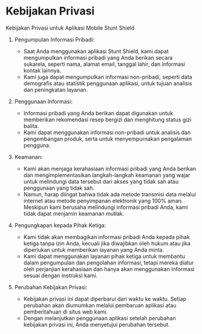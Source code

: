 # Kebijakan Privasi

Kebijakan Privasi untuk Aplikasi Mobile Stunt Shield
1. Pengumpulan Informasi Pribadi:
    * Saat Anda menggunakan aplikasi Stunt Shield, kami dapat mengumpulkan informasi pribadi yang Anda berikan secara sukarela, seperti nama, alamat email, tanggal lahir, dan informasi kontak lainnya.
    * Kami juga dapat mengumpulkan informasi non-pribadi, seperti data demografis atau statistik penggunaan aplikasi, untuk tujuan analisis dan peningkatan layanan.

3. Penggunaan Informasi:
   * Informasi pribadi yang Anda berikan dapat digunakan untuk memberikan rekomendasi resep bergizi dan menghitung status gizi balita.
   * Kami dapat menggunakan informasi non-pribadi untuk analisis dan pengembangan produk, serta untuk menyempurnakan pengalaman pengguna.

4. Keamanan:
   * Kami akan menjaga kerahasiaan informasi pribadi yang Anda berikan dan mengimplementasikan langkah-langkah keamanan yang wajar untuk melindungi data tersebut dari akses yang tidak sah atau penggunaan yang tidak sah.
   * Namun, harap diingat bahwa tidak ada metode transmisi data melalui internet atau metode penyimpanan elektronik yang 100% aman. Meskipun kami berusaha melindungi informasi pribadi Anda, kami tidak dapat menjamin keamanan mutlak.

5. Pengungkapan kepada Pihak Ketiga:
   * Kami tidak akan membagikan informasi pribadi Anda kepada pihak ketiga tanpa izin Anda, kecuali jika diwajibkan oleh hukum atau jika diperlukan untuk memberikan layanan yang Anda minta.
   * Kami dapat menggunakan layanan pihak ketiga untuk membantu dalam pengumpulan dan pengolahan informasi, tetapi mereka diatur oleh perjanjian kerahasiaan dan hanya akan menggunakan informasi sesuai dengan instruksi kami.

6. Perubahan Kebijakan Privasi:
   * Kebijakan privasi ini dapat diperbarui dari waktu ke waktu. Setiap perubahan akan diumumkan melalui pembaruan aplikasi atau pemberitahuan di situs web kami.
   * Dengan melanjutkan penggunaan aplikasi setelah perubahan kebijakan privasi ini, Anda menyetujui perubahan tersebut.

